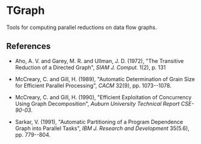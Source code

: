 # TGraph

Tools for computing parallel reductions on data flow graphs.

## References

* Aho, A. V. and Garey, M. R. and Ullman, J. D. (1972), "The
  Transitive Reduction of a Directed Graph", _SIAM J. Comput._ 1(2),
  p. 131

* McCreary, C. and Gill, H. (1989), "Automatic Determination of Grain
  Size for Efficient Parallel Processing", _CACM_ 32(9), pp. 1073--1078.

* McCreary, C. and Gill, H. (1990), "Efficient Exploitation of Concurrency
  Using Graph Decomposition", _Auburn University Technical Report CSE-90-03_.
    
* Sarkar, V. (1991), "Automatic Partitioning of a Program Dependence
  Graph into Parallel Tasks", _IBM J. Research and Development_
  35(5.6), pp. 779--804.
  
